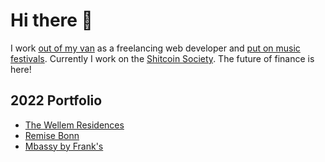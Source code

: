 # Hi there 👋

I work [out of my van](https://www.youtube.com/channel/UCmIOOckHX8wdg8nPGgetxsQ) as a freelancing web developer and [put on music festivals](https://twitch.tv/opendjbooth). Currently I work on the [Shitcoin Society](https://www.shitcoinsociety.com). The future of finance is here!

## 2022 Portfolio

- [The Wellem Residences](https://www.thewellemresidences.com)
- [Remise Bonn](https://www.remise-bonn.de)
- [Mbassy by Frank's](https://www.mbassybyfranks.com)
